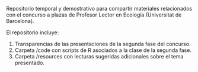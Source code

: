 
Repositorio temporal y demostrativo para compartir materiales relacionados con el concurso a plazas de Profesor Lector en Ecología (Universitat de Barcelona).

El repositorio incluye:

1) Transparencias de las presentaciones de la segunda fase del concurso.
2) Carpeta /code con scripts de R asociados a la clase de la segunda fase.
3) Carpeta /resources con lecturas sugeridas adicionales sobre el tema presentado.

